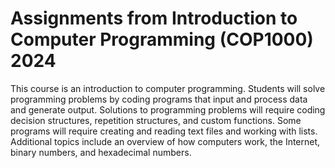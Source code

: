 # Assignments from Introduction to Computer Programming (COP1000) 2024
This course is an introduction to computer programming. Students will solve programming problems by coding programs that input and process data and generate output. Solutions to programming problems will require coding decision structures, repetition structures, and custom functions. Some programs will require creating and reading text files and working with lists. Additional topics include an overview of how computers work, the Internet, binary numbers, and hexadecimal numbers.
